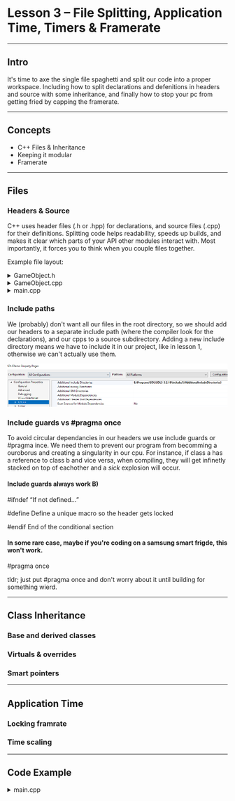 # Lesson 3 – File Splitting, Application Time, Timers & Framerate

---

## Intro

It's time to axe the single file spaghetti and split our code into a proper workspace. 
Including how to split declarations and defenitions in headers and source with some inheritance, and finally how to stop your pc from getting fried by capping the framerate.

---

## Concepts

- C++ Files & Inheritance
- Keeping it modular
- Framerate

---

## Files

### Headers & Source

C++ uses header files (.h or .hpp) for declarations, and source files (.cpp) for their definitions.
Splitting code helps readability, speeds up builds, and makes it clear which parts of your API other modules interact with.
Most importantly, it forces you to think when you couple files together.

Example file layout: 
<details>
<summary>GameObject.h</summary>

 ```cpp

#pragma once
#include <SDL3/SDL.h>

class GameObject {
public:
    GameObject( SDL_Renderer* renderer, int x, int y, int w, int h);
    GameObject( SDL_Renderer* renderer, int x, int y, int w, int h,SDL_Texture* texture);
    ~GameObject();

    virtual void HandleEvent(const SDL_Event& e);
    virtual void Render();
    virtual void Update(float DeltaTime, float ScaledDeltaTime);
    virtual void SetPosition(int x, int y);

protected:
    SDL_Renderer* renderer = nullptr;
    SDL_FRect rect;
    SDL_Texture* texture = nullptr;
};


```
</details>
<details>
<summary>GameObject.cpp</summary>

 ```cpp

#include "GameObject.h"

GameObject::GameObject(SDL_Renderer* renderer, int x, int y, int w, int h)
    : renderer(renderer) {
    rect = { (float)x, (float)y, (float)w, (float)h };
    texture = nullptr;
}
GameObject::GameObject(SDL_Renderer* renderer, int x, int y, int w, int h, SDL_Texture* texture)
    : renderer(renderer), texture(texture) {
        rect = { (float)x, (float)y, (float)w, (float)h };
}
GameObject::~GameObject() {}


void GameObject::HandleEvent(const SDL_Event& e)
{

}

void GameObject::Render() {


    if (texture)
        SDL_RenderTexture(renderer, texture, NULL, &rect);
    else
        SDL_RenderFillRect(renderer, &rect);
}

void GameObject::Update(float DeltaTime, float ScaledDeltaTime)
{
}

void GameObject::SetPosition(int x, int y) {
    rect.x = (float)x;
    rect.y = (float)y;
}


```
</details>
<details>
<summary>main.cpp</summary>

 ```cpp

#include "Game.h"
#include <SDL3/SDL.h>
#include <SDL3/SDL_image.h>

int main(int argc, char** argv) {

    Game game;

    if (!game.Init("Game", 800, 600)) {
        return -1;
    }

    while (game.running()) {
        game.HandleEvents();
        game.Update();
        game.Render();
    }

    game.Quit();
    return 0;
}

```
</details>

### Include paths

We (probably) don't want all our files in the root directory, so we should add our headers to a separate include path (where the compiler look for the declarations), and our cpps to a source subdirectory.
Adding a new include directory means we have to include it in our project, like in lesson 1, otherwise we can't actually use them.

<img src="images\includedir.PNG"/>

### Include guards vs #pragma once

To avoid circular dependancies in our headers we use include guards or #pragma ince.
We need them to prevent our program from becomming a ouroborus and creating a singularity in our cpu.
For instance, if class a has a reference to class b and vice versa, when compiling, they will get infinetly stacked on top of eachother and a *sick* explosion will occur.

#### Include guards always work B)

#ifndef	“If not defined…”

#define	Define a unique macro so the header gets locked

#endif	End of the conditional section

#### In some rare case, maybe if you're coding on a samsung smart frigde, this won't work.

#pragma once


tldr; just put #pragma once and don't worry about it until building for something wierd.

---

## Class Inheritance

### Base and derived classes
### Virtuals & overrides
### Smart pointers

---

## Application Time

### Locking framrate
### Time scaling

---

## Code Example

<details>  
<summary>main.cpp</summary>  

```cpp
// SDL3 modular timing skeleton
